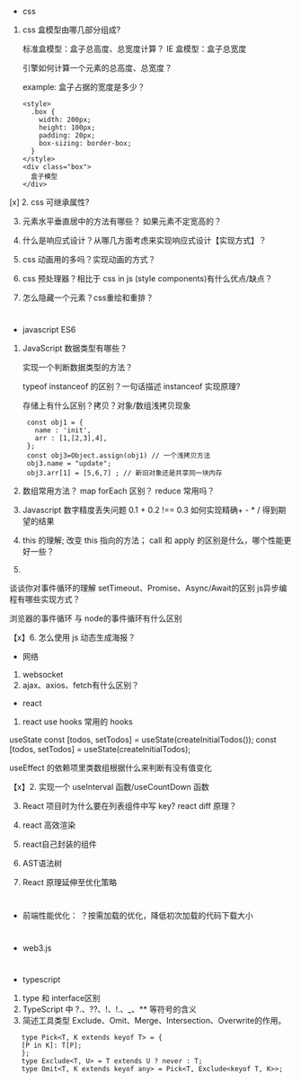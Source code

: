 - css

1. css 盒模型由哪几部分组成?

   标准盒模型：盒子总高度、总宽度计算？
   IE 盒模型：盒子总宽度

   引擎如何计算一个元素的总高度、总宽度？

   example: 盒子占据的宽度是多少？

   ```
   <style>
     .box {
       width: 200px;
       height: 100px;
       padding: 20px;
       box-sizing: border-box;
     }
   </style>
   <div class="box">
     盒子模型
   </div>
   ```

[x] 2. css 可继承属性?

3. 元素水平垂直居中的方法有哪些？
   如果元素不定宽高的？

4. 什么是响应式设计？从哪几方面考虑来实现响应式设计【实现方式】？

5. css 动画用的多吗？实现动画的方式？

6. css 预处理器？相比于 css in js (style components)有什么优点/缺点？

7. 怎么隐藏一个元素？css重绘和重排？

#

- javascript ES6

1. JavaScript 数据类型有哪些？

   实现一个判断数据类型的方法？

   typeof instanceof 的区别？一句话描述 instanceof 实现原理?

   存储上有什么区别？拷贝？对象/数组浅拷贝现象

   ```
    const obj1 = {
      name : 'init',
      arr : [1,[2,3],4],
    };
    const obj3=Object.assign(obj1) // 一个浅拷贝方法
    obj3.name = "update";
    obj3.arr[1] = [5,6,7] ; // 新旧对象还是共享同一块内存
   ```

2. 数组常用方法？
   map forEach 区别？
   reduce 常用吗？

3. Javascript 数字精度丢失问题
   0.1 + 0.2 !== 0.3
   如何实现精确+ - \* / 得到期望的结果

4. this 的理解; 改变 this 指向的方法；
call 和 apply 的区别是什么，哪个性能更好一些？


5. 
谈谈你对事件循环的理解
setTimeout、Promise、Async/Await的区别
js异步编程有哪些实现方式？

浏览器的事件循环 与 node的事件循环有什么区别

【x】6. 怎么使用 js 动态生成海报？

- 网络
1. websocket
2. ajax、axios、fetch有什么区别？

- react

1. react use hooks 常用的 hooks

useState
const [todos, setTodos] = useState(createInitialTodos());
const [todos, setTodos] = useState(createInitialTodos);

useEffect 的依赖项里类数组根据什么来判断有没有值变化

【x】2. 实现一个 useInterval 函数/useCountDown 函数

3. React 项目时为什么要在列表组件中写 key?
   react diff 原理？

4. react 高效渲染

5. react自己封装的组件

6. AST语法树

7. React 原理延伸至优化策略


#
- 前端性能优化：
？按需加载的优化，降低初次加载的代码下载大小

#
- web3.js 

#
- typescript

1. type 和 interface区别
2. TypeScript 中 ?.、??、!、!.、_、** 等符号的含义
3. 简述工具类型 Exclude、Omit、Merge、Intersection、Overwrite的作用。

```
   type Pick<T, K extends keyof T> = {
   [P in K]: T[P];
   };
   type Exclude<T, U> = T extends U ? never : T;
   type Omit<T, K extends keyof any> = Pick<T, Exclude<keyof T, K>>;
```




<!-- array map -->